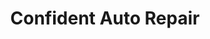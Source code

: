 ---
title: "Confident Auto Repair"
url: /indianapolis/confident-auto-repair/
shop: Autowerkstatt
---